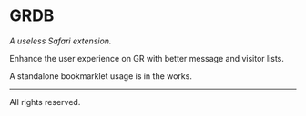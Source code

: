 GRDB
====

*A useless Safari extension.*

Enhance the user experience on GR with better message and visitor lists.

A standalone bookmarklet usage is in the works.

***

All rights reserved.
